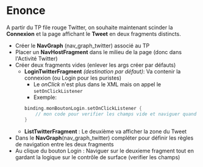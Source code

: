 # Enonce

A partir du TP file rouge Twitter, on souhaite maintenant scinder la **Connexion** et la page affichant le **Tweet** en deux fragments distincts.

- Créer le **NavGraph** (nav_graph_twitter) associé au TP
- Placer un **NavHostFragment** dans le milieu de la page (donc dans l'Activité Twitter)
- Créer deux fragments vides (enlever les args créer par défauts)
    - **LoginTwitterFragment** *(destination par défaut)*:  Va contenir la connexion (ou Login pour les puristes)
        - Le *onClick* n'est plus dans le XML mais on appel le ```setOnClickListener```
        - Exemple:
        ```kt
        binding.monBoutonLogin.setOnClickListener {
            // mon code pour verifier les champs vide et naviguer quand c'est bon
        }
        ``` 
    - **ListTwitterFragment** : Le deuxième va afficher la zone du Tweet
- Dans le **NavGraph**(nav_graph_twitter) compléter pour définir les règles de navigation entre les deux fragments
- Au clique du bouton Login : Naviguer sur le deuxieme fragment tout en gardant la logique sur le contrôle de surface (verifier les champs)